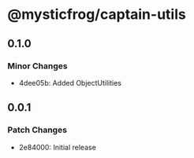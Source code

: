 # @mysticfrog/captain-utils

## 0.1.0

### Minor Changes

- 4dee05b: Added ObjectUtilities

## 0.0.1

### Patch Changes

- 2e84000: Initial release
